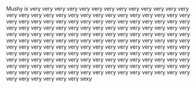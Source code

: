 Mushy is very very very very very very very very very  very very  very very  very very  very very  very very  very very  very very  very very  very very  very very  very very  very very  very very  very very  very very  very very  very very  very very  very very  very very  very very  very very  very very  very very  very very  very very  very very  very very  very very  very very  very very  very very  very very  very very  very very  very very  very very  very very  very very  very very  very very  very very  very very  very very  very very  very very  very very  very very  very very  very very  very very  very very  very very  very very  very very  very very  very very  very very  very very  very very  very very  very very  very very  very very  very very  very very  very very  very very  very very  very very  very very  very very  very very  very very  very very  very very  very very  very very  very very  very very  sexy
